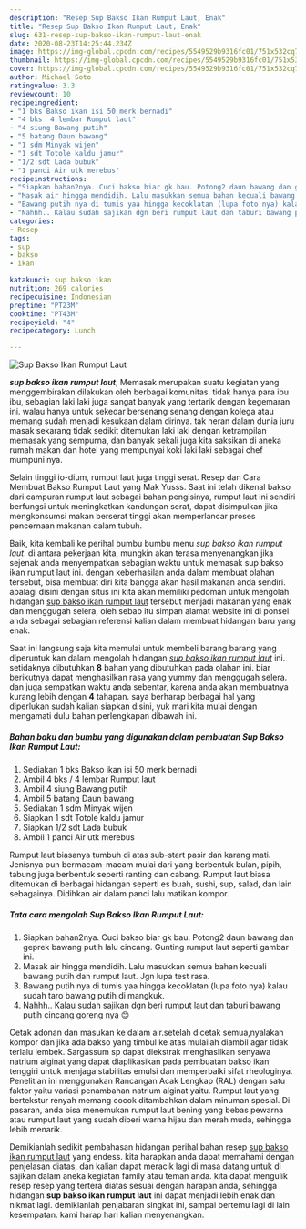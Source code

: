 ```yaml
---
description: "Resep Sup Bakso Ikan Rumput Laut, Enak"
title: "Resep Sup Bakso Ikan Rumput Laut, Enak"
slug: 631-resep-sup-bakso-ikan-rumput-laut-enak
date: 2020-08-23T14:25:44.234Z
image: https://img-global.cpcdn.com/recipes/5549529b9316fc01/751x532cq70/sup-bakso-ikan-rumput-laut-foto-resep-utama.jpg
thumbnail: https://img-global.cpcdn.com/recipes/5549529b9316fc01/751x532cq70/sup-bakso-ikan-rumput-laut-foto-resep-utama.jpg
cover: https://img-global.cpcdn.com/recipes/5549529b9316fc01/751x532cq70/sup-bakso-ikan-rumput-laut-foto-resep-utama.jpg
author: Michael Soto
ratingvalue: 3.3
reviewcount: 10
recipeingredient:
- "1 bks Bakso ikan isi 50 merk bernadi"
- "4 bks  4 lembar Rumput laut"
- "4 siung Bawang putih"
- "5 batang Daun bawang"
- "1 sdm Minyak wijen"
- "1 sdt Totole kaldu jamur"
- "1/2 sdt Lada bubuk"
- "1 panci Air utk merebus"
recipeinstructions:
- "Siapkan bahan2nya. Cuci bakso biar gk bau. Potong2 daun bawang dan geprek bawang putih lalu cincang. Gunting rumput laut seperti gambar ini."
- "Masak air hingga mendidih. Lalu masukkan semua bahan kecuali bawang putih dan rumput laut. Jgn lupa test rasa."
- "Bawang putih nya di tumis yaa hingga kecoklatan (lupa foto nya) kalau sudah taro bawang putih di mangkuk."
- "Nahhh.. Kalau sudah sajikan dgn beri rumput laut dan taburi bawang putih cincang goreng nya 😊"
categories:
- Resep
tags:
- sup
- bakso
- ikan

katakunci: sup bakso ikan 
nutrition: 269 calories
recipecuisine: Indonesian
preptime: "PT23M"
cooktime: "PT43M"
recipeyield: "4"
recipecategory: Lunch

---
```



![Sup Bakso Ikan Rumput Laut](https://img-global.cpcdn.com/recipes/5549529b9316fc01/751x532cq70/sup-bakso-ikan-rumput-laut-foto-resep-utama.jpg)

<b><i>sup bakso ikan rumput laut</i></b>, Memasak merupakan suatu kegiatan yang menggembirakan dilakukan oleh berbagai komunitas. tidak hanya para ibu ibu, sebagian laki laki juga sangat banyak yang tertarik dengan kegemaran ini. walau hanya untuk sekedar bersenang senang dengan kolega atau memang sudah menjadi kesukaan dalam dirinya. tak heran dalam dunia juru masak sekarang tidak sedikit ditemukan laki laki dengan ketrampilan memasak yang sempurna, dan banyak sekali juga kita saksikan di aneka rumah makan dan hotel yang mempunyai koki laki laki sebagai chef mumpuni nya.

Selain tinggi io-dium, rumput laut juga tinggi serat. Resep dan Cara Membuat Bakso Rumput Laut yang Mak Yusss. Saat ini telah dikenal bakso dari campuran rumput laut sebagai bahan pengisinya, rumput laut ini sendiri berfungsi untuk meningkatkan kandungan serat, dapat disimpulkan jika mengkonsumsi makan berserat tinggi akan memperlancar proses pencernaan makanan dalam tubuh.

Baik, kita kembali ke perihal bumbu bumbu menu <i>sup bakso ikan rumput laut</i>. di antara pekerjaan kita, mungkin akan terasa menyenangkan jika sejenak anda menyempatkan sebagian waktu untuk memasak sup bakso ikan rumput laut ini. dengan keberhasilan anda dalam membuat olahan tersebut, bisa membuat diri kita bangga akan hasil makanan anda sendiri. apalagi disini dengan situs ini kita akan memiliki pedoman untuk mengolah hidangan <u>sup bakso ikan rumput laut</u> tersebut menjadi makanan yang enak dan menggugah selera, oleh sebab itu simpan alamat website ini di ponsel anda sebagai sebagian referensi kalian dalam membuat hidangan baru yang enak.


Saat ini langsung saja kita memulai untuk membeli barang barang yang diperuntuk kan dalam mengolah hidangan <u><i>sup bakso ikan rumput laut</i></u> ini. setidaknya dibutuhkan <b>8</b> bahan yang dibutuhkan pada olahan ini. biar berikutnya dapat menghasilkan rasa yang yummy dan menggugah selera. dan juga sempatkan waktu anda sebentar, karena anda akan membuatnya kurang lebih dengan <b>4</b> tahapan. saya berharap berbagai hal yang diperlukan sudah kalian siapkan disini, yuk mari kita mulai dengan mengamati dulu bahan perlengkapan dibawah ini.

<!--inarticleads1-->

##### Bahan baku dan bumbu yang digunakan dalam pembuatan Sup Bakso Ikan Rumput Laut:

1. Sediakan 1 bks Bakso ikan isi 50 merk bernadi
1. Ambil 4 bks / 4 lembar Rumput laut
1. Ambil 4 siung Bawang putih
1. Ambil 5 batang Daun bawang
1. Sediakan 1 sdm Minyak wijen
1. Siapkan 1 sdt Totole kaldu jamur
1. Siapkan 1/2 sdt Lada bubuk
1. Ambil 1 panci Air utk merebus


Rumput laut biasanya tumbuh di atas sub-start pasir dan karang mati. Jenisnya pun bermacam-macam mulai dari yang berbentuk bulan, pipih, tabung juga berbentuk seperti ranting dan cabang. Rumput laut biasa ditemukan di berbagai hidangan seperti es buah, sushi, sup, salad, dan lain sebagainya. Didihkan air dalam panci lalu matikan kompor. 

<!--inarticleads2-->

##### Tata cara mengolah Sup Bakso Ikan Rumput Laut:

1. Siapkan bahan2nya. Cuci bakso biar gk bau. Potong2 daun bawang dan geprek bawang putih lalu cincang. Gunting rumput laut seperti gambar ini.
1. Masak air hingga mendidih. Lalu masukkan semua bahan kecuali bawang putih dan rumput laut. Jgn lupa test rasa.
1. Bawang putih nya di tumis yaa hingga kecoklatan (lupa foto nya) kalau sudah taro bawang putih di mangkuk.
1. Nahhh.. Kalau sudah sajikan dgn beri rumput laut dan taburi bawang putih cincang goreng nya 😊


Cetak adonan dan masukan ke dalam air.setelah dicetak semua,nyalakan kompor dan jika ada bakso yang timbul ke atas mulailah diambil agar tidak terlalu lembek. Sargassum sp dapat diekstrak menghasilkan senyawa natrium alginat yang dapat diaplikasikan pada pembuatan bakso ikan tenggiri untuk menjaga stabilitas emulsi dan memperbaiki sifat rheologinya. Penelitian ini menggunakan Rancangan Acak Lengkap (RAL) dengan satu faktor yaitu variasi penambahan natrium alginat yaitu. Rumput laut yang bertekstur renyah memang cocok ditambahkan dalam minuman spesial. Di pasaran, anda bisa menemukan rumput laut bening yang bebas pewarna atau rumput laut yang sudah diberi warna hijau dan merah muda, sehingga lebih menarik. 

Demikianlah sedikit pembahasan hidangan perihal bahan resep <u>sup bakso ikan rumput laut</u> yang endess. kita harapkan anda dapat memahami dengan penjelasan diatas, dan kalian dapat meracik lagi di masa datang untuk di sajikan dalam aneka kegiatan family atau teman anda. kita dapat mengulik resep resep yang tertera diatas sesuai dengan harapan anda, sehingga hidangan <b>sup bakso ikan rumput laut</b> ini dapat menjadi lebih enak dan nikmat lagi. demikianlah penjabaran singkat ini, sampai bertemu lagi di lain kesempatan. kami harap hari kalian menyenangkan.
